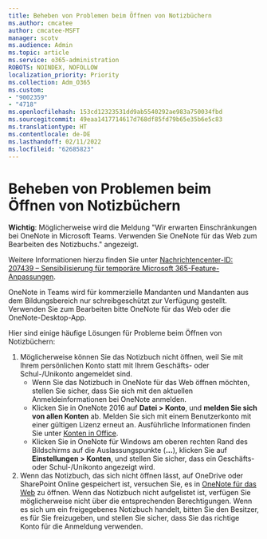 ```yaml
---
title: Beheben von Problemen beim Öffnen von Notizbüchern
ms.author: cmcatee
author: cmcatee-MSFT
manager: scotv
ms.audience: Admin
ms.topic: article
ms.service: o365-administration
ROBOTS: NOINDEX, NOFOLLOW
localization_priority: Priority
ms.collection: Adm_O365
ms.custom:
- "9002359"
- "4718"
ms.openlocfilehash: 153cd12323531dd9ab5540292ae983a750034fbd
ms.sourcegitcommit: 49eaa1417714617d768df85fd79b65e35b6e5c83
ms.translationtype: HT
ms.contentlocale: de-DE
ms.lasthandoff: 02/11/2022
ms.locfileid: "62685823"
---
```

# <a name="fix-issues-with-opening-notebooks"></a>Beheben von Problemen beim Öffnen von Notizbüchern

**Wichtig**: Möglicherweise wird die Meldung "Wir erwarten Einschränkungen bei OneNote in Microsoft Teams. Verwenden Sie OneNote für das Web zum Bearbeiten des Notizbuchs." angezeigt.

Weitere Informationen hierzu finden Sie unter [Nachrichtencenter-ID: 207439 – Sensibilisierung für temporäre Microsoft 365-Feature-Anpassungen](https://admin.microsoft.com/Adminportal/Home?source=applauncher#MessageCenter?id=MC207439).

OneNote in Teams wird für kommerzielle Mandanten und Mandanten aus dem Bildungsbereich nur schreibgeschützt zur Verfügung gestellt. Verwenden Sie zum Bearbeiten bitte OneNote für das Web oder die OneNote-Desktop-App.

Hier sind einige häufige Lösungen für Probleme beim Öffnen von Notizbüchern:

1. Möglicherweise können Sie das Notizbuch nicht öffnen, weil Sie mit Ihrem persönlichen Konto statt mit Ihrem Geschäfts- oder Schul-/Unikonto angemeldet sind.
    - Wenn Sie das Notizbuch in OneNote für das Web öffnen möchten, stellen Sie sicher, dass Sie sich mit den aktuellen Anmeldeinformationen bei OneNote anmelden.
    - Klicken Sie in OneNote 2016 auf **Datei > Konto**, und **melden Sie sich von allen Konten** ab. Melden Sie sich mit einem Benutzerkonto mit einer gültigen Lizenz erneut an. Ausführliche Informationen finden Sie unter [Konten in Office](https://support.office.com/article/accounts-in-office-628ea040-f265-49de-b986-be09c3ebf8a9). 
    - Klicken Sie in OneNote für Windows am oberen rechten Rand des Bildschirms auf die Auslassungspunkte (**...**), klicken Sie auf **Einstellungen > Konten**, und stellen Sie sicher, dass ein Geschäfts- oder Schul-/Unikonto angezeigt wird. 
2. Wenn das Notizbuch, das sich nicht öffnen lässt, auf OneDrive oder SharePoint Online gespeichert ist, versuchen Sie, es in [OneNote für das Web](https://onenote.com) zu öffnen. Wenn das Notizbuch nicht aufgelistet ist, verfügen Sie möglicherweise nicht über die entsprechenden Berechtigungen. Wenn es sich um ein freigegebenes Notizbuch handelt, bitten Sie den Besitzer, es für Sie freizugeben, und stellen Sie sicher, dass Sie das richtige Konto für die Anmeldung verwenden.
